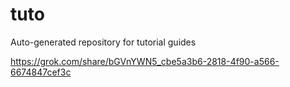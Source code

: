 # tuto
Auto-generated repository for tutorial guides

https://grok.com/share/bGVnYWN5_cbe5a3b6-2818-4f90-a566-6674847cef3c
